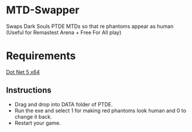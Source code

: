 # MTD-Swapper
Swaps Dark Souls PTDE MTDs so that re phantoms appear as human (Useful for Remastest Arena + Free For All play)

# Requirements  
[Dot Net 5 x64](https://dotnet.microsoft.com/download/dotnet/5.0)

## Instructions
* Drag and drop into DATA folder of PTDE.  
* Run the exe and select 1 for making red phantoms look human and 0 to change it back.  
* Restart your game.  
